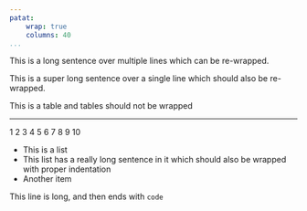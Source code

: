 ```yaml
---
patat:
    wrap: true
    columns: 40
...
```


This is a long
sentence over multiple
lines which can be
re-wrapped.


This is a super long sentence over a single line which should also be re-wrapped.


  This is  a table  and tables  should not  be wrapped
  -------  -------  ----------  ----------  ----------
  1        2        3           4           5
  6        7        8           9           10

- This is a list
- This list has a really long sentence in it which should also be wrapped with proper indentation
- Another item

This line is long, and then ends with `code`
